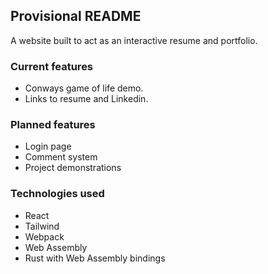 ## Provisional README

A website built to act as an interactive resume and portfolio.

### Current features
* Conways game of life demo.
* Links to resume and Linkedin.

### Planned features
* Login page
* Comment system
* Project demonstrations

### Technologies used
* React
* Tailwind
* Webpack
* Web Assembly
* Rust with Web Assembly bindings
